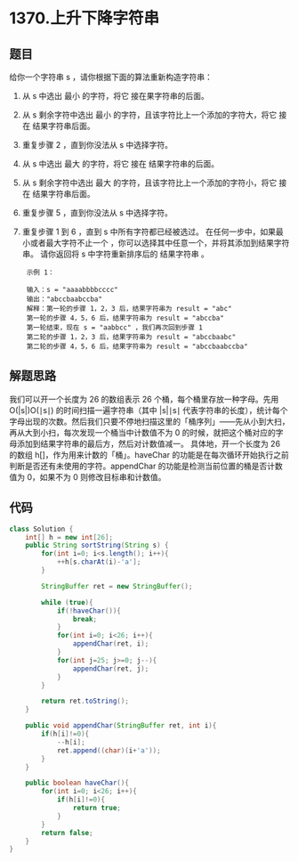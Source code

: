 # 1370.上升下降字符串

## 题目
给你一个字符串 s ，请你根据下面的算法重新构造字符串：

1. 从 s 中选出 最小 的字符，将它 接在果字符串的后面。
2. 从 s 剩余字符中选出 最小 的字符，且该字符比上一个添加的字符大，将它 接在 结果字符串后面。
3. 重复步骤 2 ，直到你没法从 s 中选择字符。
4. 从 s 中选出 最大 的字符，将它 接在 结果字符串的后面。
5. 从 s 剩余字符中选出 最大 的字符，且该字符比上一个添加的字符小，将它 接在 结果字符串后面。
6. 重复步骤 5 ，直到你没法从 s 中选择字符。
7. 重复步骤 1 到 6 ，直到 s 中所有字符都已经被选过。
在任何一步中，如果最小或者最大字符不止一个 ，你可以选择其中任意一个，并将其添加到结果字符串。
请你返回将 s 中字符重新排序后的 结果字符串 。

        示例 1：

        输入：s = "aaaabbbbcccc"
        输出："abccbaabccba"
        解释：第一轮的步骤 1，2，3 后，结果字符串为 result = "abc"
        第一轮的步骤 4，5，6 后，结果字符串为 result = "abccba"
        第一轮结束，现在 s = "aabbcc" ，我们再次回到步骤 1
        第二轮的步骤 1，2，3 后，结果字符串为 result = "abccbaabc"
        第二轮的步骤 4，5，6 后，结果字符串为 result = "abccbaabccba"

## 解题思路
我们可以开一个长度为 26 的数组表示 26 个桶，每个桶里存放一种字母。先用 O(|s|)O(∣s∣) 的时间扫描一遍字符串（其中 |s|∣s∣ 代表字符串的长度），统计每个字母出现的次数。然后我们只要不停地扫描这里的「桶序列」——先从小到大扫，再从大到小扫，每次发现一个桶当中计数值不为 0 的时候，就把这个桶对应的字母添加到结果字符串的最后方，然后对计数值减一。
具体地，开一个长度为 26 的数组 h[]，作为用来计数的「桶」。haveChar 的功能是在每次循环开始执行之前判断是否还有未使用的字符。appendChar 的功能是检测当前位置的桶是否计数值为 0，如果不为 0 则修改目标串和计数值。

## 代码
```java
class Solution {
    int[] h = new int[26];
    public String sortString(String s) {
        for(int i=0; i<s.length(); i++){
            ++h[s.charAt(i)-'a'];
        }

        StringBuffer ret = new StringBuffer();

        while (true){
            if(!haveChar()){
                break;
            }
            for(int i=0; i<26; i++){
                appendChar(ret, i);
            }
            for(int j=25; j>=0; j--){
                appendChar(ret, j);
            }
        }

        return ret.toString();
    }

    public void appendChar(StringBuffer ret, int i){
        if(h[i]!=0){
            --h[i];
            ret.append((char)(i+'a'));
        }
    }

    public boolean haveChar(){
        for(int i=0; i<26; i++){
            if(h[i]!=0){
                return true;
            }
        }
        return false;
    }
}
```
